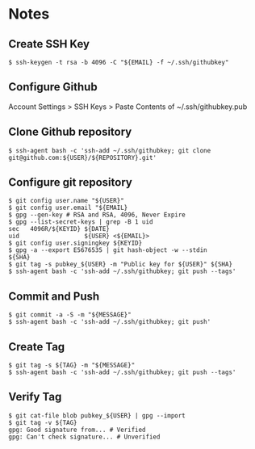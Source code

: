 # Notes

## Create SSH Key

    $ ssh-keygen -t rsa -b 4096 -C "${EMAIL} -f ~/.ssh/githubkey"

## Configure Github

Account Settings > SSH Keys > Paste Contents of ~/.ssh/githubkey.pub

## Clone Github repository

    $ ssh-agent bash -c 'ssh-add ~/.ssh/githubkey; git clone git@github.com:${USER}/${REPOSITORY}.git'

## Configure git repository

    $ git config user.name "${USER}"
    $ git config user.email "${EMAIL}
    $ gpg --gen-key # RSA and RSA, 4096, Never Expire
    $ gpg --list-secret-keys | grep -B 1 uid
    sec   4096R/${KEYID} ${DATE}
    uid                  ${USER} <${EMAIL}>
    $ git config user.signingkey ${KEYID}
    $ gpg -a --export E5676535 | git hash-object -w --stdin
    ${SHA}
    $ git tag -s pubkey_${USER} -m "Public key for ${USER}" ${SHA}
    $ ssh-agent bash -c 'ssh-add ~/.ssh/githubkey; git push --tags'

## Commit and Push

    $ git commit -a -S -m "${MESSAGE}"
    $ ssh-agent bash -c 'ssh-add ~/.ssh/githubkey; git push'

## Create Tag

    $ git tag -s ${TAG} -m "${MESSAGE}"
    $ ssh-agent bash -c 'ssh-add ~/.ssh/githubkey; git push --tags'

## Verify Tag

    $ git cat-file blob pubkey_${USER} | gpg --import
    $ git tag -v ${TAG}
    gpg: Good signature from... # Verified
    gpg: Can't check signature... # Unverified
